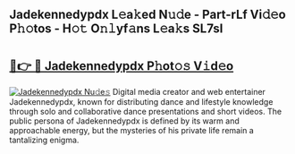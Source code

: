 ## Jadekennedypdx L𝚎a𝚔ed N𝚞𝚍e - Part-rLf Vi𝚍𝚎o P𝚑𝚘tos - H𝚘𝚝 O𝚗𝚕yf𝚊ns L𝚎a𝚔s SL7sI

# <h2><a href="http://kf18g0.oniu.top/?m=Jadekennedypdx">🔗👉 🔴 Jadekennedypdx P𝚑ot𝚘𝚜 V𝚒d𝚎o</a></h2>

[![Jadekennedypdx Nu𝚍e𝚜](https://i.imgur.com/0qMVB7G.gif)](http://kf18g0.oniu.top/?m=Jadekennedypdx)
Digital media creator and web entertainer Jadekennedypdx, known for distributing dance and lifestyle knowledge through solo and collaborative dance presentations and short videos. The public persona of Jadekennedypdx is defined by its warm and approachable energy, but the mysteries of his private life remain a tantalizing enigma.  
